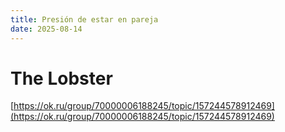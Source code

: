 ```yaml
---
title: Presión de estar en pareja
date: 2025-08-14
---
```


# The Lobster

[https://ok.ru/group/70000006188245/topic/157244578912469](https://ok.ru/group/70000006188245/topic/157244578912469)